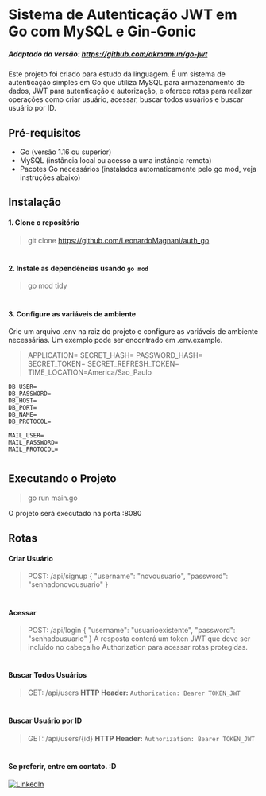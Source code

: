 # Sistema de Autenticação JWT em Go com MySQL e Gin-Gonic

##### Adaptado da versão: _https://github.com/akmamun/go-jwt_

Este projeto foi criado para estudo da linguagem. É um sistema de autenticação simples em Go que utiliza MySQL para armazenamento de dados, JWT para autenticação e autorização, e oferece rotas para realizar operações como criar usuário, acessar, buscar todos usuários e buscar usuário por ID.

## Pré-requisitos

- Go (versão 1.16 ou superior)
- MySQL (instância local ou acesso a uma instância remota)
- Pacotes Go necessários (instalados automaticamente pelo go mod, veja instruções abaixo)

## Instalação

#### 1. Clone o repositório
> git clone https://github.com/LeonardoMagnani/auth_go
#
#### 2. Instale as dependências usando `go mod`
> go mod tidy
#
#### 3. Configure as variáveis de ambiente
Crie um arquivo .env na raiz do projeto e configure as variáveis de ambiente necessárias. Um exemplo pode ser encontrado em .env.example.
>   APPLICATION=
    SECRET_HASH=
    PASSWORD_HASH=
    SECRET_TOKEN=
    SECRET_REFRESH_TOKEN=
    TIME_LOCATION=America/Sao_Paulo

    DB_USER=
    DB_PASSWORD=
    DB_HOST=
    DB_PORT=
    DB_NAME=
    DB_PROTOCOL=

    MAIL_USER=
    MAIL_PASSWORD=
    MAIL_PROTOCOL=
#
## Executando o Projeto
> go run main.go

O projeto será executado na porta :8080

## Rotas

#### Criar Usuário
> POST: /api/signup
{
    "username": "novousuario",
    "password": "senhadonovousuario"
}
#
#### Acessar
> POST: /api/login
{
    "username": "usuarioexistente",
    "password": "senhadousuario"
}
A resposta conterá um token JWT que deve ser incluído no cabeçalho Authorization para acessar rotas protegidas.
#
#### Buscar Todos Usuários
> GET: /api/users
> **HTTP Header:** `Authorization: Bearer TOKEN_JWT`
#
#### Buscar Usuário por ID
> GET: /api/users/{id}
> **HTTP Header:** `Authorization: Bearer TOKEN_JWT`
#
#
#### Se preferir, entre em contato. :D
[![LinkedIn](https://img.shields.io/badge/LinkedIn-Profile-blue?logo=linkedin)](https://www.linkedin.com/in/magnani-leonardo)



